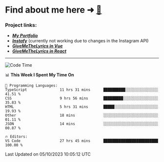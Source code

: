 # Find about me here ➜ [🧑](https://pauabella.dev)

### Project links:
- ***[My Portfolio](https://pauabella.dev)***
- ***[Instafy](https://instafy.me)*** (currently not working due to changes in the Instagram API)
- ***[GiveMeTheLyrics in Vue](https://lyrics.pauabella.dev)***
- ***[GiveMeTheLyrics in React](https://pauabella.dev/GiveMeTheLyrics)***

---
<!--START_SECTION:waka-->
![Code Time](http://img.shields.io/badge/Code%20Time-2%2C524%20hrs%2013%20mins-blue)

📊 **This Week I Spent My Time On** 

```text
💬 Programming Languages: 
TypeScript               11 hrs 31 mins      ██████████░░░░░░░░░░░░░░░   41.51 % 
CSS                      9 hrs 56 mins       █████████░░░░░░░░░░░░░░░░   35.83 % 
HTML                     5 hrs 31 mins       █████░░░░░░░░░░░░░░░░░░░░   19.93 % 
Other                    18 mins             ░░░░░░░░░░░░░░░░░░░░░░░░░   01.11 % 
JSON                     14 mins             ░░░░░░░░░░░░░░░░░░░░░░░░░   00.87 % 

🔥 Editors: 
VS Code                  27 hrs 45 mins      █████████████████████████   100.00 % 
```


 Last Updated on 05/10/2023 10:05:12 UTC
<!--END_SECTION:waka-->
